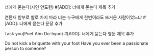 너에게 묻는다(시인 안도현) #[ADD]: 너에게 묻는다 제목 추가

연탄재 함부로 발로 차지 마라
너는 누구에게 한번이라도 뜨거운 사람이었느냐 #[ADD]: 너에게 묻는다 문장 추가

I ask you(Poet Ahn Do-hyun) #[ADD]: 너에게 묻는다 영문 제목 추가

Do not kick a briquette with your foot
Have you ever been a passionate person to someone?
